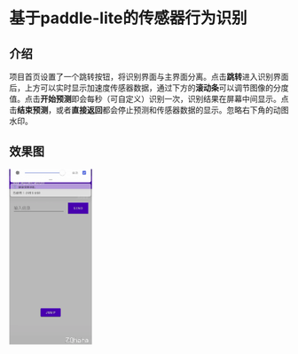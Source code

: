 
# 基于paddle-lite的传感器行为识别

## 介绍

项目首页设置了一个跳转按钮，将识别界面与主界面分离。点击**跳转**进入识别界面后，上方可以实时显示加速度传感器数据，通过下方的**滚动条**可以调节图像的分度值。点击**开始预测**即会每秒（可自定义）识别一次，识别结果在屏幕中间显示。点击**结束预测**，或者**直接返回**都会停止预测和传感器数据的显示。忽略右下角的动图水印。

## 效果图

<img src="show.gif" alt="show" style="zoom: 33%;" />